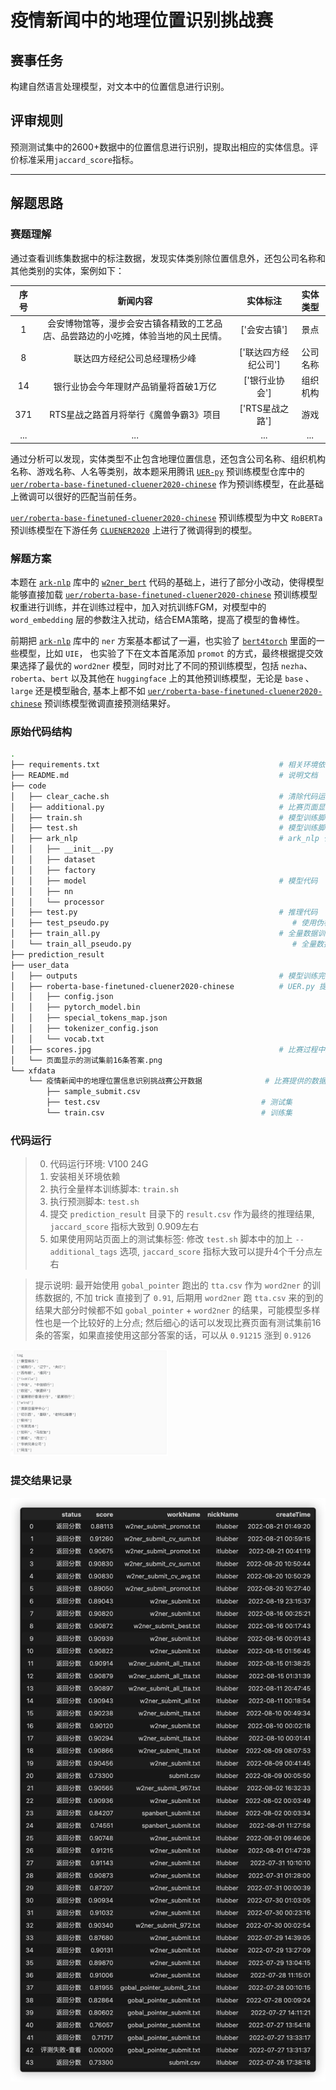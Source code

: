 # 疫情新闻中的地理位置识别挑战赛

## 赛事任务
构建自然语言处理模型，对文本中的位置信息进行识别。

## 评审规则
预测测试集中的2600+数据中的位置信息进行识别，提取出相应的实体信息。评价标准采用`jaccard_score`指标。

---

## 解题思路

### 赛题理解
通过查看训练集数据中的标注数据，发现实体类别除位置信息外，还包公司名称和其他类别的实体，案例如下：

| **序号** | **新闻内容**                                  | **实体标注**     | **实体类型** |
|:------:|:-----------------------------------------:|:------------:|:--------:|
| 1      | 会安博物馆等，漫步会安古镇各精致的工艺品店、品尝路边的小吃摊，体验当地的风土民情。 | ['会安古镇']     | 景点       |
| 8      | 联达四方经纪公司总经理杨少峰                            | ['联达四方经纪公司'] | 公司名称     |
| 14     | 银行业协会今年理财产品销量将首破1万亿                       | ['银行业协会']    | 组织机构     |
| 371    | RTS星战之路首月将举行《魔兽争霸3》项目                     | ['RTS星战之路']  | 游戏       |
| ...    | ...    | ...  | ...  |


通过分析可以发现，实体类型不止包含地理位置信息，还包含公司名称、组织机构名称、游戏名称、人名等类别，故本题采用腾讯 [`UER-py`](https://github.com/dbiir/UER-py/wiki/%E9%A2%84%E8%AE%AD%E7%BB%83%E6%A8%A1%E5%9E%8B%E4%BB%93%E5%BA%93) 预训练模型仓库中的 [`uer/roberta-base-finetuned-cluener2020-chinese`](https://huggingface.co/uer/roberta-base-finetuned-cluener2020-chinese) 作为预训练模型，在此基础上微调可以很好的匹配当前任务。

[`uer/roberta-base-finetuned-cluener2020-chinese`](https://huggingface.co/uer/roberta-base-finetuned-cluener2020-chinese) 预训练模型为中文 `RoBERTa` 预训练模型在下游任务 [`CLUENER2020`](https://github.com/CLUEbenchmark/CLUENER2020) 上进行了微调得到的模型。


### 解题方案

本题在 [`ark-nlp`](https://github.com/xiangking/ark-nlp) 库中的 [`w2ner_bert`](https://github.com/xiangking/ark-nlp/tree/main/ark_nlp/model/ner/w2ner_bert) 代码的基础上，进行了部分小改动，使得模型能够直接加载 [`uer/roberta-base-finetuned-cluener2020-chinese`](https://huggingface.co/uer/roberta-base-finetuned-cluener2020-chinese) 预训练模型权重进行训练，并在训练过程中，加入对抗训练FGM，对模型中的 `word_embedding` 层的参数注入扰动，结合EMA策略，提高了模型的鲁棒性。

<!-- 同时，考虑到本次赛题数据集较少，且模型测试集上 `jaccard_score` 指标超过0.90，故使用了伪标签的方式扩充训练数据，并且在验证时依旧采用原有训练集中的数据来保证模型的准确性和泛化能力，有效的提高了模型的指标。 -->

前期把 [`ark-nlp`](https://github.com/xiangking/ark-nlp) 库中的 `ner` 方案基本都试了一遍，也实验了 [`bert4torch`](https://github.com/Tongjilibo/bert4torch) 里面的一些模型，比如 `UIE`， 也实验了下在文本首尾添加 `promot` 的方式，最终根据提交效果选择了最优的 `word2ner` 模型，同时对比了不同的预训练模型，包括 `nezha`、`roberta`、`bert` 以及其他在 `huggingface` 上的其他预训练模型，无论是 `base` 、 `large` 还是模型融合, 基本上都不如 [`uer/roberta-base-finetuned-cluener2020-chinese`](https://huggingface.co/uer/roberta-base-finetuned-cluener2020-chinese) 预训练模型微调直接预测结果好。

### 原始代码结构

```bash
.
├── requirements.txt                                        # 相关环境依赖
├── README.md                                               # 说明文档
├── code                        
│   ├── clear_cache.sh                                      # 清除代码运行过程中生成的 pyc、pyd文件
│   ├── additional.py                                       # 比赛页面显示的测试集前16条答案, 在推理时可以选择是否使用
│   ├── train.sh                                            # 模型训练脚本, cd ./code 后 chmod +x train.sh 再 ./train.sh
│   ├── test.sh                                             # 模型训练脚本, cd ./code 后 chmod +x test.sh 再 ./test.sh, 修改脚本中的 additional_tags 为 True 可使用页面上的标签
│   ├── ark_nlp                                             # ark_nlp 代码, 参考 https://github.com/xiangking/ark-nlp/tree/main/ark_nlp
│   │   ├── __init__.py
│   │   ├── dataset
│   │   ├── factory
│   │   ├── model                                           # 模型代码
│   │   ├── nn
│   │   └── processor
│   ├── test.py                                             # 推理代码
│   ├── test_pseudo.py                                         # 使用伪标签训练模型后的推理代码
│   ├── train_all.py                                        # 全量数据训练模型代码
│   └── train_all_pseudo.py                                    # 全量数据 + 伪标签 训练模型代码
├── prediction_result
├── user_data
│   ├── outputs                                             # 模型训练完保存的文件夹
│   ├── roberta-base-finetuned-cluener2020-chinese          # UER.py 提供的预训练模型
│   │   ├── config.json
│   │   ├── pytorch_model.bin
│   │   ├── special_tokens_map.json
│   │   ├── tokenizer_config.json
│   │   └── vocab.txt
│   ├── scores.jpg                                          # 比赛过程中提交结果的得分记录
│   └── 页面显示的测试集前16条答案.png
└── xfdata
    └── 疫情新闻中的地理位置信息识别挑战赛公开数据              # 比赛提供的数据集
        ├── sample_submit.csv
        ├── test.csv                                    # 测试集
        └── train.csv                                   # 训练集
```


### 代码运行


> 0. 代码运行环境: V100 24G
> 1. 安装相关环境依赖
> 2. 执行全量样本训练脚本: `train.sh`
> 3. 执行预测脚本: `test.sh`
> 4. 提交 `prediction_result` 目录下的 `result.csv` 作为最终的推理结果, `jaccard_score` 指标大致到 0.909左右
> 5. 如果使用网站页面上的测试集标签: 修改 `test.sh` 脚本中的加上 `--additional_tags` 选项, `jaccard_score` 指标大致可以提升4个千分点左右


<!-- > 1. 启动 `jupyter notebook` 或者 `jupyter lab` 服务
> 2. 运行 1.w2ner.ipynb，运行完成后生成 data/tta.csv 数据 和 w2ner_submit.txt 提交文件
> 3. 运行 2.w2ner_tta.ipynb，运行完成后生成 w2ner_submit_tta.txt 提交文件 和 新的 data/tta.csv 数据, 这一步可以循环运行多次, 缘分到了的话分数应该能到0.912 QaQ
> 4. 提交 w2ner_submit_tta.txt 作为最终的推理结果, `jaccard_score` 指标大致到 0.908左右 -->


> 提示说明: 最开始使用 `gobal_pointer` 跑出的 `tta.csv` 作为 `word2ner` 的训练数据的, 不加 trick 直接到了 `0.91`, 后期用 `word2ner` 跑 `tta.csv` 来的到的结果大部分时候都不如 `gobal_pointer` + `word2ner` 的结果，可能模型多样性也是一个比较好的上分点; 然后细心的话可以发现比赛页面有测试集前16条的答案，如果直接使用这部分答案的话，可以从 `0.91215` 涨到 `0.9126`

<img src="./user_data/页面显示的测试集前16条答案.png" width="50%">

### 提交结果记录

<img src="./user_data/scores.jpg" width="100%">
